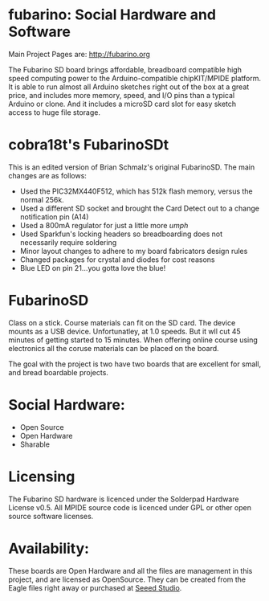 fubarino: Social Hardware and Software
========
Main Project Pages are:
http://fubarino.org

The Fubarino SD board brings affordable, breadboard compatible high speed computing power to the Arduino-compatible chipKIT/MPIDE platform. It is able to run almost all Arduino sketches right out of the box at a great price, and includes more memory, speed, and I/O pins than a typical Arduino or clone. And it includes a microSD card slot for easy sketch access to huge file storage.

cobra18t's FubarinoSDt
======
This is an edited version of Brian Schmalz's original FubarinoSD. The main changes are as follows:
* Used the PIC32MX440F512, which has 512k flash memory, versus the normal 256k.
* Used a different SD socket and brought the Card Detect out to a change notification pin (A14)
* Used a 800mA regulator for just a little more *umph*
* Used Sparkfun's locking headers so breadboarding does not necessarily require soldering
* Minor layout changes to adhere to my board fabricators design rules
* Changed packages for crystal and diodes for cost reasons
* Blue LED on pin 21...you gotta love the blue!

FubarinoSD
======
Class on a stick. Course materials can fit on the SD card. The device mounts as a USB device. Unfortunatley, at 1.0 speeds. But 
it wll cut 45 minutes of getting started to 15 minutes. When offering online course using electronics all the coruse materials can be placed on the board.



The goal with the project is two have two boards that are excellent for small, and bread boardable projects.

Social Hardware:
=====
* Open Source
* Open Hardware
* Sharable


Licensing
====
The Fubarino SD hardware is licenced under the Solderpad Hardware License v0.5. All MPIDE source code is licenced under GPL or other open source software licenses.

Availability:
========
These boards are Open Hardware and all the files are management in this project, and are licensed as OpenSource.
They can be created from the Eagle files right away or purchased at [Seeed Studio](http://www.seeedstudio.com/depot/fubarino-sd-p-1265.html?cPath=132_133).


